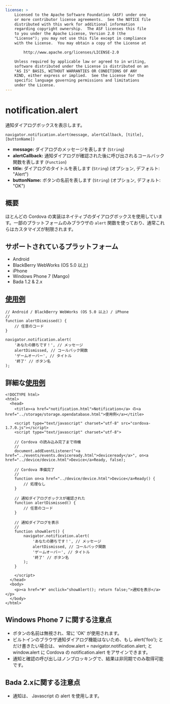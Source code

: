 ```yaml
---
license: >
    Licensed to the Apache Software Foundation (ASF) under one
    or more contributor license agreements.  See the NOTICE file
    distributed with this work for additional information
    regarding copyright ownership.  The ASF licenses this file
    to you under the Apache License, Version 2.0 (the
    "License"); you may not use this file except in compliance
    with the License.  You may obtain a copy of the License at

        http://www.apache.org/licenses/LICENSE-2.0

    Unless required by applicable law or agreed to in writing,
    software distributed under the License is distributed on an
    "AS IS" BASIS, WITHOUT WARRANTIES OR CONDITIONS OF ANY
    KIND, either express or implied.  See the License for the
    specific language governing permissions and limitations
    under the License.
---
```


notification.alert
==================

通知ダイアログボックスを表示します。

    navigator.notification.alert(message, alertCallback, [title], [buttonName])

- __message:__ ダイアログのメッセージを表します (`String`)
- __alertCallback:__ 通知ダイアログが確認された後に呼び出されるコールバック関数を表します (`Function`)
- __title:__ ダイアログのタイトルを表します (`String`) (オプション, デフォルト: "Alert")
- __buttonName:__ ボタンの名前を表します (`String`) (オプション, デフォルト: "OK")

概要
-----------

ほとんどの Cordova の実装はネイティブのダイアログボックスを使用しています。一部のプラットフォームのみブラウザの `alert` 関数を使っており、通常これらはカスタマイズが制限されます。

サポートされているプラットフォーム
-------------------

- Android
- BlackBerry WebWorks (OS 5.0 以上)
- iPhone
- Windows Phone 7 (Mango)
- Bada 1.2 & 2.x

<a href="../storage/storage.opendatabase.html">使用例</a>
-------------

    // Android / BlackBerry WebWorks (OS 5.0 以上) / iPhone
    //
    function alertDismissed() {
        // 任意のコード
    }

    navigator.notification.alert(
        'あなたの勝ちです！', // メッセージ
        alertDismissed, // コールバック関数
        'ゲームオーバー', // タイトル
        '終了' // ボタン名
    );

詳細な<a href="../storage/storage.opendatabase.html">使用例</a>
------------

    <!DOCTYPE html>
    <html>
      <head>
        <title><a href="notification.html">Notification</a> の<a href="../storage/storage.opendatabase.html">使用例</a></title>

        <script type="text/javascript" charset="utf-8" src="cordova-1.7.0.js"></script>
        <script type="text/javascript" charset="utf-8">

        // Cordova の読み込み完了まで待機
        //
        document.addEventListener("<a href="../events/events.deviceready.html">deviceready</a>", on<a href="../device/device.html">Device</a>Ready, false);

        // Cordova 準備完了
        //
        function on<a href="../device/device.html">Device</a>Ready() {
            // 処理なし
        }

        // 通知ダイアログボックスが確認された
        function alertDismissed() {
            // 任意のコード
        }

        // 通知ダイアログを表示
        //
        function showAlert() {
            navigator.notification.alert(
                'あなたの勝ちです！', // メッセージ
                alertDismissed, // コールバック関数
                'ゲームオーバー', // タイトル
                '終了' // ボタン名
            );
        }

        </script>
      </head>
      <body>
        <p><a href="#" onclick="showAlert(); return false;">通知を表示</a></p>
      </body>
    </html>

Windows Phone 7 に関する注意点
-------------

- ボタンの名前は無視され、常に 'OK' が使用されます。
- ビルトインのブラウザ通知ダイアログ機能はないため、もし alert('foo'); とだけ書きたい場合は、 window.alert = navigator.notification.alert; と window.alert に Cordova の notification.alert をアサインできます。
- 通知と確認の呼び出しはノンブロッキングで、結果は非同期でのみ取得可能です。

Bada 2.xに関する注意点
---------------
- 通知は、 Javascript の alert を使用します。
